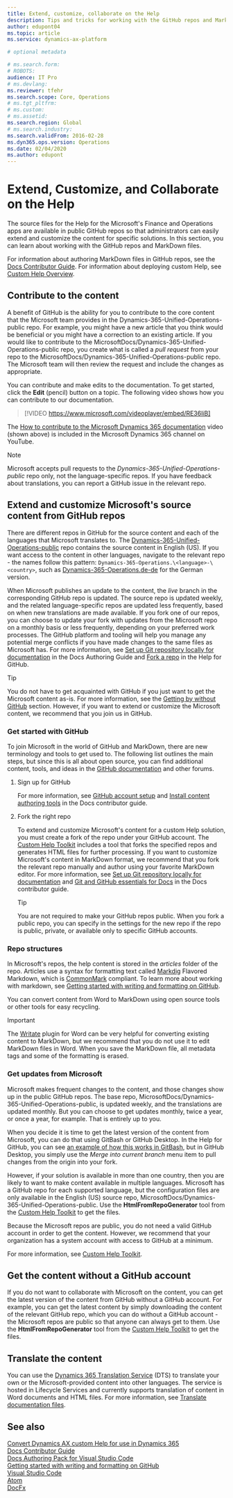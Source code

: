 ```yaml
---
title: Extend, customize, collaborate on the Help
description: Tips and tricks for working with the GitHub repos and MarkDown files for Finance and Operations apps.
author: edupont04
ms.topic: article
ms.service: dynamics-ax-platform

# optional metadata

# ms.search.form: 
# ROBOTS: 
audience: IT Pro
# ms.devlang: 
ms.reviewer: tfehr
ms.search.scope: Core, Operations
# ms.tgt_pltfrm: 
# ms.custom: 
# ms.assetid: 
ms.search.region: Global
# ms.search.industry: 
ms.search.validFrom: 2016-02-28
ms.dyn365.ops.version: Operations
ms.date: 02/04/2020
ms.author: edupont
---
```


# Extend, Customize, and Collaborate on the Help

The source files for the Help for the Microsoft's Finance and Operations apps are available in public GitHub repos so that administrators can easily extend and customize the content for specific solutions. In this section, you can learn about working with the GitHub repos and MarkDown files.  

For information about authoring MarkDown files in GitHub repos, see the [Docs Contributor Guide](/contribute/). For information about deploying custom Help, see [Custom Help Overview](custom-help-overview.md).  

## Contribute to the content

A benefit of GitHub is the ability for you to contribute to the core content that the Microsoft team provides in the Dynamics-365-Unified-Operations-public repo. For example, you might have a new article that you think would be beneficial or you might have a correction to an existing article. If you would like to contribute to the MicrosoftDocs/Dynamics-365-Unified-Operations-public repo, you create what is called a *pull request* from your repo to the MicrosoftDocs/Dynamics-365-Unified-Operations-public repo. The Microsoft team will then review the request and include the changes as appropriate.

You can contribute and make edits to the documentation. To get started, click the **Edit** (pencil) button on a topic. The following video shows how you can contribute to our documentation.

> [!VIDEO https://www.microsoft.com/videoplayer/embed/RE36liB]

The [How to contribute to the Microsoft Dynamics 365 documentation](https://youtu.be/m5djioozRbg) video (shown above) is included in the Microsoft Dynamics 365 channel on YouTube.

> [!NOTE]
> Microsoft accepts pull requests to the *Dynamics-365-Unified-Operations-public* repo only, not the language-specific repos. If you have feedback about translations, you can report a GitHub issue in the relevant repo.

## Extend and customize Microsoft's source content from GitHub repos

There are different repos in GitHub for the source content and each of the languages that Microsoft translates to. The [Dynamics-365-Unified-Operations-public](https://github.com/MicrosoftDocs/Dynamics-365-Unified-Operations-public) repo contains the source content in English (US). If you want access to the content in other languages, navigate to the relevant repo - the names follow this pattern: ```Dynamics-365-Operations.\<language>-\<country>```, such as [Dynamics-365-Operations.de-de](https://github.com/MicrosoftDocs/Dynamics-365-Operations.de-de) for the German version.  

When Microsoft publishes an update to the content, the *live* branch in the corresponding GitHub repo is updated. The source repo is updated weekly, and the related language-specific repos are updated less frequently, based on when new translations are made available. If you fork one of our repos, you can choose to update your fork with updates from the Microsoft repo on a monthly basis or less frequently, depending on your preferred work processes. The GitHub platform and tooling will help you manage any potential merge conflicts if you have made changes to the same files as Microsoft has. For more information, see [Set up Git repository locally for documentation](/contribute/get-started-setup-local) in the Docs Authoring Guide and [Fork a repo](https://help.github.com/articles/fork-a-repo/) in the Help for GitHub.  

> [!TIP]
> You do not have to get acquainted with GitHub if you just want to get the Microsoft content as-is. For more information, see the [Getting by without GitHub](#get-the-content-without-a-github-account) section. However, if you want to extend or customize the Microsoft content, we recommend that you join us in GitHub.

<!--For guidance about what the Microsoft-provided content is all about, see [User Assistance Model](../user-assistance.md).-->

### Get started with GitHub

To join Microsoft in the world of GitHub and MarkDown, there are new terminology and tools to get used to. The following list outlines the main steps, but since this is all about open source, you can find additional content, tools, and ideas in the [GitHub documentation](https://help.github.com/en/github) and other forums.

1. Sign up for GitHub

    For more information, see [GitHub account setup](/contribute/get-started-setup-github) and [Install content authoring tools](/contribute/get-started-setup-tools) in the Docs contributor guide.

2. Fork the right repo

    To extend and customize Microsoft's content for a custom Help solution, you must create a fork of the repo under your GitHub account. The [Custom Help Toolkit](custom-help-toolkit.md) includes a tool that forks the specified repos and generates HTML files for further processing. If you want to customize Microsoft's content in MarkDown format, we recommend that you fork the relevant repo manually and author using your favorite MarkDown editor. For more information, see [Set up Git repository locally for documentation](/contribute/get-started-setup-local) and [Git and GitHub essentials for Docs](/contribute/git-github-fundamentals) in the Docs contributor guide.

    > [!TIP]
    > You are not required to make your GitHub repos public. When you fork a public repo, you can specify in the settings for the new repo if the repo is public, private, or available only to specific GitHub accounts.

### Repo structures

In Microsoft's repos, the help content is stored in the *articles* folder of the repo. Articles use a syntax for formatting text called [Markdig](https://github.com/lunet-io/markdig) Flavored Markdown, which is [CommonMark](https://commonmark.org/) compliant. To learn more about working with markdown, see [Getting started with writing and formatting on GitHub](https://help.github.com/articles/getting-started-with-writing-and-formatting-on-github/).

You can convert content from Word to MarkDown using open source tools or other tools for easy recycling.  

> [!IMPORTANT]
> The [Writate](https://writage.com/) plugin for Word can be very helpful for converting existing content to MarkDown, but we recommend that you do not use it to edit MarkDown files in Word. When you save the MarkDown file, all metadata tags and some of the formatting is erased.

### Get updates from Microsoft

Microsoft makes frequent changes to the content, and those changes show up in the public GitHub repos. The base repo, MicrosoftDocs/Dynamics-365-Unified-Operations-public, is updated weekly, and the translations are updated monthly. But you can choose to get updates monthly, twice a year, or once a year, for example. That is entirely up to you.  

When you decide it is time to get the latest version of the content from Microsoft, you can do that using GitBash or GitHub Desktop. In the Help for GitHub, you can see [an example of how this works in GitBash](https://help.github.com/en/articles/merging-an-upstream-repository-into-your-fork), but in GitHub Desktop, you simply use the *Merge into current branch* menu item to pull changes from the origin into your fork.  

However, if your solution is available in more than one country, then you are likely to want to make content available in multiple languages. Microsoft has a GitHub repo for each supported language, but the configuration files are only available in the English (US) source repo, MicrosoftDocs/Dynamics-365-Unified-Operations-public. Use the **HtmlFromRepoGenerator** tool from the [Custom Help Toolkit](custom-help-toolkit.md) to get the files.  

Because the Microsoft repos are public, you do not need a valid GitHub account in order to get the content. However, we recommend that your organization has a system account with access to GitHub at a minimum.  

For more information, see [Custom Help Toolkit](custom-help-toolkit.md).  

## Get the content without a GitHub account

If you do not want to collaborate with Microsoft on the content, you can get the latest version of the content from GitHub without a GitHub account. For example, you can get the latest content by simply downloading the content of the relevant GitHub repo, which you can do without a GitHub account - the Microsoft repos are public so that anyone can always get to them. Use the **HtmlFromRepoGenerator** tool from the [Custom Help Toolkit](custom-help-toolkit.md) to get the files.

## Translate the content

You can use the [Dynamics 365 Translation Service](/dynamics365/fin-ops-core/dev-itpro/lifecycle-services/translation-service-overview) (DTS) to translate your own or the Microsoft-provided content into other languages. The service is hosted in Lifecycle Services and currently supports translation of content in Word documents and HTML files. For more information, see [Translate documentation files](/dynamics365/fin-ops-core/dev-itpro/lifecycle-services/use-translation-service-ua).  

## See also

[Convert Dynamics AX custom Help for use in Dynamics 365](migrate-dynamicsax2012.md)  
[Docs Contributor Guide](/contribute/)  
[Docs Authoring Pack for Visual Studio Code](/contribute/how-to-write-docs-auth-pack)  
[Getting started with writing and formatting on GitHub](https://help.github.com/articles/getting-started-with-writing-and-formatting-on-github/)  
[Visual Studio Code](https://code.visualstudio.com/)  
[Atom](https://atom.io/)  
[DocFx](https://dotnet.github.io/docfx/)  
